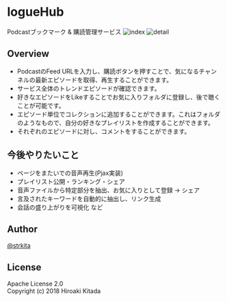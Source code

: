 # logueHub
Podcastブックマーク & 購読管理サービス
![index](https://user-images.githubusercontent.com/17686263/41716912-ee13a23c-7592-11e8-8e3a-f191177fe48f.png)
![detail](https://user-images.githubusercontent.com/17686263/41717069-7ab6591e-7593-11e8-867a-32211a44fcad.png)

## Overview
- PodcastのFeed URLを入力し、購読ボタンを押すことで、気になるチャンネルの最新エピソードを取得、再生することができます。
- サービス全体のトレンドエピソードが確認できます。
- 好きなエピソードをLikeすることでお気に入りフォルダに登録し、後で聴くことが可能です。
- エピソード単位でコレクションに追加することができます。これはフォルダのようなもので、自分の好きなプレイリストを作成することができます。
- それぞれのエピソードに対し、コメントをすることができます。

## 今後やりたいこと
- ページをまたいでの音声再生(Pjax実装)
- プレイリスト公開・ランキング・シェア
- 音声ファイルから特定部分を抽出、お気に入りとして登録 → シェア
- 言及されたキーワードを自動的に抽出し、リンク生成
- 会話の盛り上がりを可視化
など  

## Author
[@strkita](https://twitter.com/strkita)

## License
Apache License 2.0  
Copyright (c) 2018 Hiroaki Kitada
